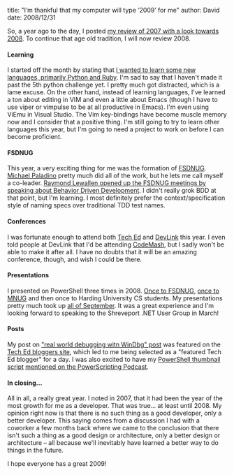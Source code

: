 
title: "I&rsquo;m thankful that my computer will type &lsquo;2009&rsquo; for me"
author: David
date: 2008/12/31

So, a year ago to the day, I posted [my review of 2007 with a look towards 2008](http://www.mohundro.com/blog/2008/01/01/Welcome20082007InReview.aspx). To continue that age old tradition, I will now review 2008. 

#### Learning

I started off the month by stating that [I wanted to learn some new languages, primarily Python and Ruby](http://www.mohundro.com/blog/2008/01/30/LearningTechnologiesOutsideAndInsideOfTheMicrosoftEcosystem.aspx). I'm sad to say that I haven't made it past the 5th python challenge yet. I pretty much got distracted, which is a lame excuse. On the other hand, instead of learning languages, I've learned a ton about editing in VIM and even a little about Emacs (though I have to use viper or vimpulse to be at all productive in Emacs). I'm even using ViEmu in Visual Studio. The Vim key-bindings have become muscle memory now and I consider that a positive thing. I'm still going to try to learn other languages this year, but I'm going to need a project to work on before I can become proficient. 

#### FSDNUG

This year, a very exciting thing for me was the formation of [FSDNUG](http://www.fsdnug.org). [Michael Paladino](http://www.mpaladino.com/) pretty much did all of the work, but he lets me call myself a co-leader. [Raymond Lewallen opened up the FSDNUG meetings by speaking about Behavior Driven Development](http://www.mohundro.com/blog/2008/03/04/FSDNUGMeetingWithRaymondLewallenOnBehaviorDrivenDesign.aspx). I didn't really grok BDD at that point, but I'm learning. I most definitely prefer the context/specification style of naming specs over traditional TDD test names. 

#### Conferences

I was fortunate enough to attend both [Tech Ed](http://www.mohundro.com/blog/2008/07/02/TechEdNdashDay1Review.aspx) and [DevLink](http://www.mohundro.com/blog/2008/08/27/devLink2008Recap.aspx) this year. I even told people at DevLink that I'd be attending [CodeMash](http://codemash.org/), but I sadly won't be able to make it after all. I have no doubts that it will be an amazing conference, though, and wish I could be there. 

#### Presentations

I presented on PowerShell three times in 2008. [Once to FSDNUG](http://www.mohundro.com/blog/2008/09/09/PowerShellFSDNUGPresentationWithSlidesAndNotes.aspx), [once to MNUG](http://www.mohundro.com/blog/2008/09/30/SlidesAndNotesFromMNUGTalk.aspx) and then once to Harding University CS students. My presentations pretty much took up [all of September](http://www.mohundro.com/blog/default,month,2008-09.aspx). It was a great experience and I'm looking forward to speaking to the Shreveport .NET User Group in March! 

#### Posts

My post on ["real world debugging witn WinDbg" post](http://www.mohundro.com/blog/2008/05/23/RealWorldWalkthroughWithWinDbg.aspx) was featured on the [Tech Ed bloggers site](http://msdn.microsoft.com/en-us/events/teched/cc531163.aspx), which led to me being selected as a "featured Tech Ed blogger" for a day. I was also excited to have my [PowerShell thumbnail script](http://www.mohundro.com/blog/2008/10/11/SimplePowerShellScriptToGenerateThumbnails.aspx) [mentioned on the PowerScripting Podcast](http://feeds.feedburner.com/~r/Powerscripting/~3/455545211/index.php). 

#### In closing...

All in all, a really great year. I noted in 2007, that it had been the year of the most growth for me as a developer. That was true... at least until 2008. My opinion right now is that there is no such thing as a good developer, only a better developer. This saying comes from a discussion I had with a coworker a few months back where we came to the conclusion that there isn't such a thing as a good design or architecture, only a better design or architecture – all because we'll inevitably have learned a better way to do things in the future. 

I hope everyone has a great 2009!
